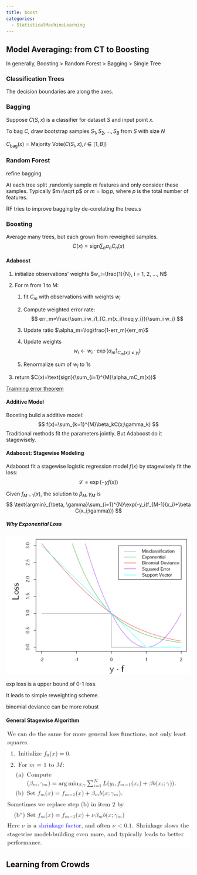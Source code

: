 ```yaml
---
title: boost
categories:
  - StatisticalMachineLearning
---
```


## Model Averaging: from CT to Boosting

In generally, Boosting > Random Forest > Bagging > Single Tree

### Classification Trees

The decision boundaries are along the axes.

### Bagging

Suppose $C(S, x)$ is a classifier for dataset $S$ and input point $x$.

To bag $C$, draw bootstrap samples $S_1, S_2, ..., S_B$ from $S$ with size $N$

$C_{\text{bag}}(x)=\text{Majority Vote}(C(S_i, x), i \in [1, B])$

### Random Forest

refine bagging

At each tree split ,randomly sample $m$ features and only consider these samples. Typically $m=\sqrt p$ or $m=\log p$, where $p$ is the total number of features.

RF tries to improve bagging by de-corelating the trees.s

### Boosting

Average many trees, but each grown from reweighed samples.
$$
C(x)=\text{sign}\sum_{n}\alpha_nC_n(x)
$$

#### Adaboost

1.  initialize observations' weights $w_i=\frac{1}{N}, i = 1, 2, ..., N$

2.  For m from 1 to M:

    1.  fit $C_m$ with observations with weights $w_i$

    2.  Compute weighted error rate:
        $$
        err_m=\frac{\sum_i w_i1_{C_m(x_i)\neq y_i}}{\sum_i w_i}
        $$



    3.  Update ratio $\alpha_m=\log\frac{1-err_m}{err_m}$
    
    4.  Update weights
        $$
        w_i \leftarrow w_i \cdot \exp(\alpha_m1_{C_m(x_i)\neq y_i})
        $$


    5.  Renormalize sum of $w_i$ to 1s

3.  return $C(x)=\text{sign}(\sum_{i=1}^{M}\alpha_mC_m(x))$

[Trainning error theorem](boost/)

#### Additive Model

Boosting build a additive model:
$$
f(x)=\sum_{k=1}^{M}\beta_kC(x;\gamma_k)
$$
Traditional methods fit the parameters jointly. But Adaboost do it stagewisely.

#### Adaboost: Stagewise Modeling

Adaboost fit a stagewise logistic regression model $f(x)$ by stagewisely fit the loss:
$$
\mathcal{L}=\exp(-yf(x))
$$


Given $f_{M-1}(x)$, the solution to $\beta_M, \gamma_M$ is 
$$
\text{argmin}_{\beta, \gamma}\sum_{i=1}^{N}\exp(-y_i(f_{M-1}(x_i)+\beta C(x_i;\gamma)))
$$

##### Why Exponential Loss

![image-20190419140355191](boost/image-20190419140355191.png)

exp loss is a upper bound of 0-1 loss.

It leads to simple reweighting scheme.

binomial deviance can be more robust

#### General Stagewise Algorithm

![image-20190419140524731](boost/image-20190419140524731.png)

## Learning from Crowds

